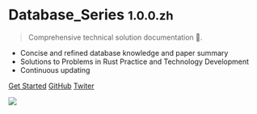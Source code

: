 # Database_Series <small>1.0.0.zh</small>

> Comprehensive technical solution documentation 💪.

- Concise and refined database knowledge and paper summary
- Solutions to Problems in Rust Practice and Technology Development
- Continuous updating

[Get Started](README.md)
[GitHub](https://github.com/yueny/database-pdfs)
[Twiter](/)


<!-- background image -->
![](_media/images/bg.jpg)

